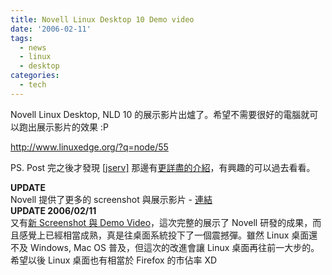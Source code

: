 ```yaml
---
title: Novell Linux Desktop 10 Demo video
date: '2006-02-11'
tags:
  - news
  - linux
  - desktop
categories:
  - tech
---
```

Novell Linux Desktop, NLD 10 的展示影片出爐了。希望不需要很好的電腦就可以跑出展示影片的效果 :P  
  
http://www.linuxedge.org/?q=node/55  
  
PS. Post 完之後才發現 [\[jserv\]](http://blog.linux.org.tw/~jserv/) 那邊有[更詳盡的介紹](http://blog.linux.org.tw/~jserv/archives/001487.html)，有興趣的可以過去看看。  
  
**UPDATE**  
Novell 提供了更多的 screenshot 與展示影片 - [連結](http://www.novell.com/linux/xglrelease/)  
**UPDATE 2006/02/11**  
又有[新 Screenshot 與 Demo Video](http://www.linuxedge.org/?q=node/58)，這次完整的展示了 Novell 研發的成果，而且感覺上已經相當成熟，真是往桌面系統投下了一個震撼彈。雖然 Linux 桌面還不及 Windows, Mac OS 普及，但這次的改進會讓 Linux 桌面再往前一大步的。希望以後 Linux 桌面也有相當於 Firefox 的市佔率 XD